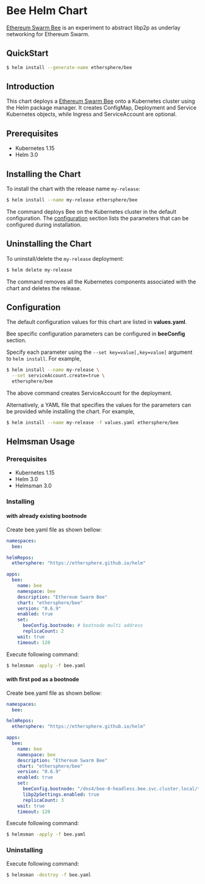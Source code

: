 # Bee Helm Chart

[Ethereum Swarm Bee](https://github.com/ethersphere/bee) is an experiment to abstract libp2p as underlay networking for Ethereum Swarm.

## QuickStart

```bash
$ helm install --generate-name ethersphere/bee
```

## Introduction

This chart deploys a [Ethereum Swarm Bee](https://github.com/ethersphere/bee) onto a Kubernetes cluster using the Helm package manager. It creates ConfigMap, Deployment and Service Kubernetes objects, while Ingress and ServiceAccount are optional.

## Prerequisites

* Kubernetes 1.15
* Helm 3.0

## Installing the Chart

To install the chart with the release name `my-release`:

```bash
$ helm install --name my-release ethersphere/bee
```

The command deploys Bee on the Kubernetes cluster in the default configuration. The [configuration](#configuration) section lists the parameters that can be configured during installation.

## Uninstalling the Chart

To uninstall/delete the `my-release` deployment:

```bash
$ helm delete my-release
```

The command removes all the Kubernetes components associated with the chart and deletes the release.

## Configuration

The default configuration values for this chart are listed in **values.yaml**.

Bee specific configuration parameters can be configured in **beeConfig** section.

Specify each parameter using the `--set key=value[,key=value]` argument to `helm install`. For example,

```bash
$ helm install --name my-release \
  --set serviceAccount.create=true \
  ethersphere/bee
```

The above command creates ServiceAccount for the deployment.

Alternatively, a YAML file that specifies the values for the parameters can be provided while installing the chart. For example,

```bash
$ helm install --name my-release -f values.yaml ethersphere/bee
```

## Helmsman Usage

### Prerequisites

* Kubernetes 1.15
* Helm 3.0
* Helmsman 3.0

### Installing

#### with already existing bootnode

Create bee.yaml file as shown bellow:

```yaml
namespaces:
  bee:

helmRepos:
  ethersphere: "https://ethersphere.github.io/helm"

apps:
  bee:
    name: bee
    namespace: bee
    description: "Ethereum Swarm Bee"
    chart: "ethersphere/bee"
    version: "0.6.9"
    enabled: true
    set:
      beeConfig.bootnode: # bootnode multi address
      replicaCount: 2
    wait: true
    timeout: 120

```

Execute following command:
```bash
$ helmsman -apply -f bee.yaml 
```

#### with first pod as a bootnode

Create bee.yaml file as shown bellow:

```yaml
namespaces:
  bee:

helmRepos:
  ethersphere: "https://ethersphere.github.io/helm"

apps:
  bee:
    name: bee
    namespace: bee
    description: "Ethereum Swarm Bee"
    chart: "ethersphere/bee"
    version: "0.6.9"
    enabled: true
    set:
      beeConfig.bootnode: "/dns4/bee-0-headless.bee.svc.cluster.local/tcp/1634/p2p/16Uiu2HAm6i4dFaJt584m2jubyvnieEECgqM2YMpQ9nusXfy8XFzL"
      libp2pSettings.enabled: true
      replicaCount: 3
    wait: true
    timeout: 120

```

Execute following command:
```bash
$ helmsman -apply -f bee.yaml 
```

### Uninstalling

Execute following command:
```bash
$ helmsman -destroy -f bee.yaml 
```
